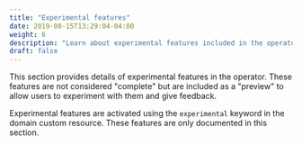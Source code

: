 ```yaml
---
title: "Experimental features"
date: 2019-08-15T13:29:04-04:00
weight: 6
description: "Learn about experimental features included in the operator."
draft: false
---
```


This section provides details of experimental features in the operator.
These features are not considered "complete" but are
included as a "preview" to allow users to experiment with them and
give feedback.

Experimental features are activated using the `experimental` keyword
in the domain custom resource.  These features are only documented
in this section.
